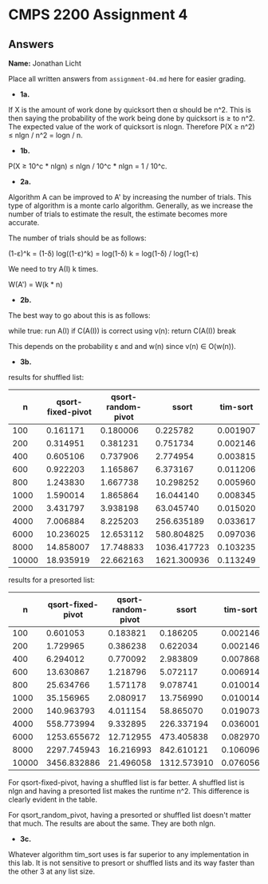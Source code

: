 # CMPS 2200 Assignment 4
## Answers

**Name:** Jonathan Licht


Place all written answers from `assignment-04.md` here for easier grading.


- **1a.**

If X is the amount of work done by quicksort then α should be n^2. This is then saying the probability of the work being done by quicksort is ≥ to n^2. The expected value of the work of quicksort is nlogn.
Therefore P(X ≥ n^2) ≤ nlgn / n^2 = logn / n.

- **1b.**

P(X ≥ 10^c * nlgn) ≤ nlgn / 10^c * nlgn = 1 / 10^c.


- **2a.**

Algorithm A can be improved to A' by increasing the number of trials. This type of algorithm is a monte carlo algorithm. Generally, as we increase the number of trials to estimate the result, the estimate becomes more accurate.

The number of trials should be as follows:

(1-ε)^k = (1-δ)
log((1-ε)^k) = log(1-δ)
k = log(1-δ) / log(1-ε)

We need to try A(I) k times.

W(A') = W(k * n)

- **2b.**

The best way to go about this is as follows:

  while true:
    run A(I)
    if C(A(I)) is correct using v(n):
      return C(A(I))
      break

This depends on the probability ε and and w(n) since v(n) ∈ O(w(n)).


- **3b.**

results for shuffled list:

|     n |   qsort-fixed-pivot |   qsort-random-pivot |       ssort |   tim-sort |
|-------|---------------------|----------------------|-------------|------------|
|   100 |            0.161171 |             0.180006 |    0.225782 |   0.001907 |
|   200 |            0.314951 |             0.381231 |    0.751734 |   0.002146 |
|   400 |            0.605106 |             0.737906 |    2.774954 |   0.003815 |
|   600 |            0.922203 |             1.165867 |    6.373167 |   0.011206 |
|   800 |            1.243830 |             1.667738 |   10.298252 |   0.005960 |
|  1000 |            1.590014 |             1.865864 |   16.044140 |   0.008345 |
|  2000 |            3.431797 |             3.938198 |   63.045740 |   0.015020 |
|  4000 |            7.006884 |             8.225203 |  256.635189 |   0.033617 |
|  6000 |           10.236025 |            12.653112 |  580.804825 |   0.097036 |
|  8000 |           14.858007 |            17.748833 | 1036.417723 |   0.103235 |
| 10000 |           18.935919 |            22.662163 | 1621.300936 |   0.113249 |

results for a presorted list:

|     n |   qsort-fixed-pivot |   qsort-random-pivot |       ssort |   tim-sort |
|-------|---------------------|----------------------|-------------|------------|
|   100 |            0.601053 |             0.183821 |    0.186205 |   0.002146 |
|   200 |            1.729965 |             0.386238 |    0.622034 |   0.002146 |
|   400 |            6.294012 |             0.770092 |    2.983809 |   0.007868 |
|   600 |           13.630867 |             1.218796 |    5.072117 |   0.006914 |
|   800 |           25.634766 |             1.571178 |    9.078741 |   0.010014 |
|  1000 |           35.156965 |             2.080917 |   13.756990 |   0.010014 |
|  2000 |          140.963793 |             4.011154 |   58.865070 |   0.019073 |
|  4000 |          558.773994 |             9.332895 |  226.337194 |   0.036001 |
|  6000 |         1253.655672 |            12.712955 |  473.405838 |   0.082970 |
|  8000 |         2297.745943 |            16.216993 |  842.610121 |   0.106096 |
| 10000 |         3456.832886 |            21.496058 | 1312.573910 |   0.076056 |



For qsort-fixed-pivot, having a shuffled list is far better. A shuffled list is nlgn and having a presorted list makes the runtime n^2. This difference is clearly evident in the table.

For qsort_random_pivot, having a presorted or shuffled list doesn't matter that much. The results are about the same. They are both nlgn.

- **3c.**

Whatever algorithm tim_sort uses is far superior to any implementation in this lab. It is not sensitive to presort or shuffled lists and its way faster than the other 3 at any list size.
